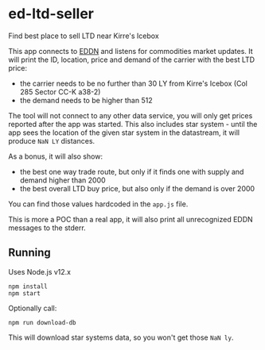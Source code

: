 # ed-ltd-seller
Find best place to sell LTD near Kirre's Icebox

This app connects to [EDDN](https://github.com/EDSM-NET/EDDN/wiki) and listens for commodities market updates. It will print the ID, location, price and demand of the carrier with the best LTD price:
 - the carrier needs to be no further than 30 LY from Kirre's Icebox (Col 285 Sector CC-K a38-2)
 - the demand needs to be higher than 512

The tool will not connect to any other data service, you will only get prices reported after the app was started. This also includes star system - until the app sees the location of the given star system in the datastream, it will produce `NaN LY` distances.

As a bonus, it will also show:
 - the best one way trade route, but only if it finds one with supply and demand higher than 2000
 - the best overall LTD buy price, but also only if the demand is over 2000

You can find those values hardcoded in the `app.js` file.

This is more a POC than a real app, it will also print all unrecognized EDDN messages to the stderr.


## Running
Uses Node.js v12.x

```console
npm install
npm start
```

Optionally call:
```console
npm run download-db
```
This will download star systems data, so you won't get those `NaN ly`.